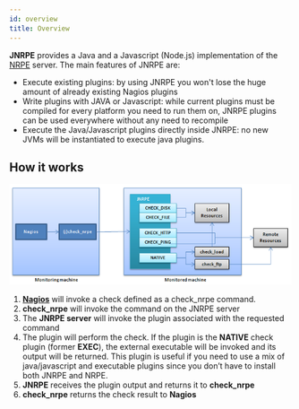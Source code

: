```yaml
---
id: overview
title: Overview
---
```


**JNRPE** provides a Java and a Javascript (Node.js) implementation of the [NRPE](https://exchange.nagios.org/directory/Addons/Monitoring-Agents/NRPE--2D-Nagios-Remote-Plugin-Executor/details) server. The main features of JNRPE are:

* Execute existing plugins: by using JNRPE you won't lose the huge amount of already existing Nagios plugins
* Write plugins with JAVA or Javascript: while current plugins must be compiled for every platform you need to run them on, JNRPE plugins can be used everywhere without any need to recompile
* Execute the Java/Javascript plugins directly inside JNRPE: no new JVMs will be instantiated to execute java plugins.

## How it works

![JNRPE ](./assets/overview.png)

1. [**Nagios**](https://www.nagios.org/) will invoke a check defined as a check_nrpe command.
2. **check_nrpe** will invoke the command on the JNRPE server
3. The **JNRPE server** will invoke the plugin associated with the requested command
4. The plugin will perform the check. If the plugin is the **NATIVE** check plugin (former **EXEC**), the external executable will be invoked and its output will be returned. This plugin is useful if you need to use a mix of java/javascript and executable plugins since you don’t have to install both JNRPE and NRPE.
5. **JNRPE** receives the plugin output and returns it to **check_nrpe**
6. **check_nrpe** returns the check result to **Nagios**